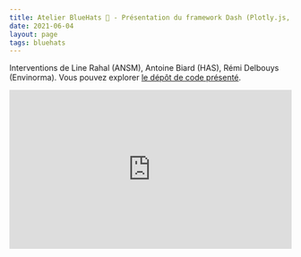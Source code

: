 ```yaml
---
title: Atelier BlueHats 🧢 - Présentation du framework Dash (Plotly.js, React et Flask)
date: 2021-06-04
layout: page
tags: bluehats
---
```


Interventions de Line Rahal (ANSM), Antoine Biard (HAS), Rémi Delbouys (Envinorma).  Vous pouvez explorer [le dépôt de code présenté](https://github.com/antoan2/le-grand-dashbat).

<div style="position:relative;padding-bottom:56.25%;height:0;overflow:hidden;"> <iframe style="width:100%;height:100%;position:absolute;left:0px;top:0px;overflow:hidden" frameborder="0" type="text/html" src="https://www.dailymotion.com/video/x82vd1m" width="100%" height="100%" allowfullscreen > </iframe> </div>

